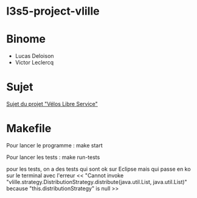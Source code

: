 # l3s5-project-vlille


# Binome

- Lucas Deloison
- Victor Leclercq

# Sujet

[Sujet du projet "Vélos Libre Service"](https://www.fil.univ-lille.fr/~quinton/coo/projet/vlille.pdf)

# Makefile

Pour lancer le programme : make start

Pour lancer les tests : make run-tests

pour les tests, on a des tests qui sont ok sur Eclipse mais qui passe en ko sur le terminal avec l'erreur 
<< "Cannot invoke "vlille.strategy.DistributionStrategy.distribute(java.util.List, java.util.List)" because "this.distributionStrategy" is null >>